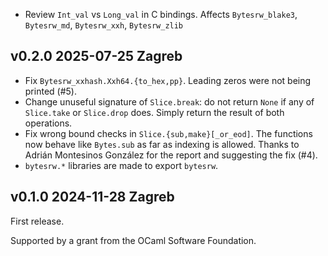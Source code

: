 - Review `Int_val` vs `Long_val` in C bindings. Affects
  `Bytesrw_blake3`, `Bytesrw_md`, `Bytesrw_xxh`, `Bytesrw_zlib`

v0.2.0 2025-07-25 Zagreb
------------------------

- Fix `Bytesrw_xxhash.Xxh64.{to_hex,pp}`. Leading zeros
  were not being printed (#5).
- Change unuseful signature of `Slice.break`: do not return 
  `None` if any of `Slice.take` or `Slice.drop` does. Simply
  return the result of both operations.
- Fix wrong bound checks in `Slice.{sub,make}[_or_eod]`. The functions
  now behave like `Bytes.sub` as far as indexing is allowed. Thanks
  to Adrián Montesinos González for the report and suggesting the fix (#4).
- `bytesrw.*` libraries are made to export `bytesrw`.

v0.1.0 2024-11-28 Zagreb
------------------------

First release.

Supported by a grant from the OCaml Software Foundation.
